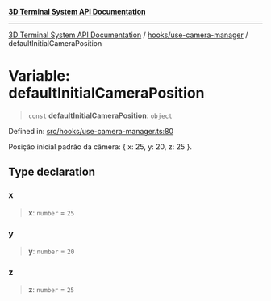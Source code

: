 [**3D Terminal System API Documentation**](../../../README.md)

***

[3D Terminal System API Documentation](../../../README.md) / [hooks/use-camera-manager](../README.md) / defaultInitialCameraPosition

# Variable: defaultInitialCameraPosition

> `const` **defaultInitialCameraPosition**: `object`

Defined in: [src/hooks/use-camera-manager.ts:80](https://github.com/Dicommunitas/ThreeJS_Terminal_3D/blob/5b477f54175762d5c4c643839351148d429f45bb/src/hooks/use-camera-manager.ts#L80)

Posição inicial padrão da câmera: { x: 25, y: 20, z: 25 }.

## Type declaration

### x

> **x**: `number` = `25`

### y

> **y**: `number` = `20`

### z

> **z**: `number` = `25`
